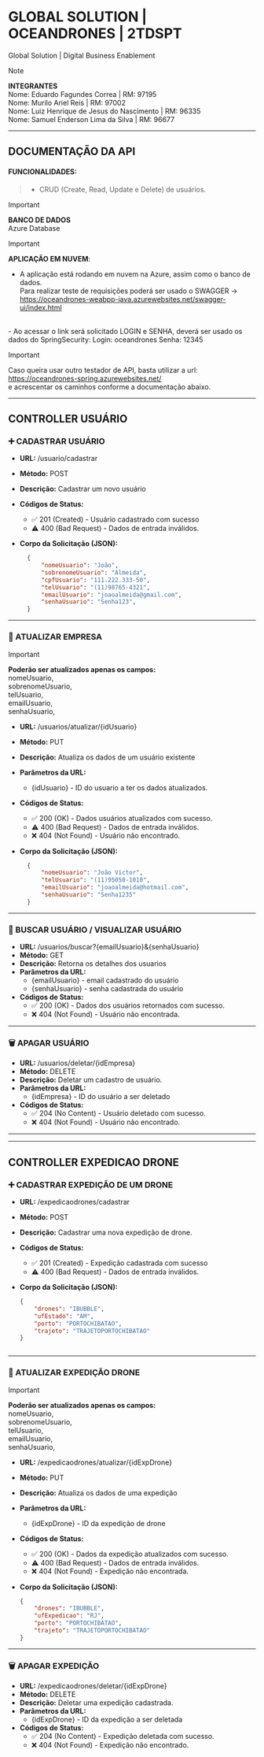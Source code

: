 # GLOBAL SOLUTION | OCEANDRONES | 2TDSPT
Global Solution | Digital Business Enablement
> [!NOTE]
>**INTEGRANTES** <BR>
> Nome: Eduardo Fagundes Correa | RM: 97195 <BR>
> Nome: Murilo Ariel Reis | RM: 97002 <BR>
> Nome: Luiz Henrique de Jesus do Nascimento | RM: 96335 <BR>
> Nome: Samuel Enderson Lima da Silva | RM: 96677 <BR>

---
## DOCUMENTAÇÃO DA API
#### FUNCIONALIDADES:
> - CRUD (Create, Read, Update e Delete) de usuários.

> [!IMPORTANT]
> **BANCO DE DADOS**<br>
> Azure Database

> [!IMPORTANT]
> **APLICAÇÃO EM NUVEM**:
> - A aplicação está rodando em nuvem na Azure, assim como o banco de dados.<br>
> Para realizar teste de requisições poderá ser usado o SWAGGER -> <br>
> https://oceandrones-weabpp-java.azurewebsites.net/swagger-ui/index.html<br>
> <br>
> - Ao acessar o link será solicitado LOGIN e SENHA, deverá ser usado os dados do SpringSecurity:
> Login: oceandrones
> Senha: 12345
> <BR>

> [!IMPORTANT]
> Caso queira usar outro testador de API, basta utilizar a url:<br>
> https://oceandrones-spring.azurewebsites.net/<br>
> e acrescentar os caminhos conforme a documentação abaixo.

  ---

## CONTROLLER USUÁRIO
### :heavy_plus_sign: CADASTRAR USUÁRIO
- **URL:** /usuario/cadastrar
- **Método:** POST
- **Descrição:** Cadastrar um novo usuário
- **Códigos de Status:**
  - :white_check_mark: 201 (Created) - Usuário cadastrado com sucesso
  -  :warning: 400 (Bad Request) - Dados de entrada inválidos.
- **Corpo da Solicitação (JSON):**

  ```json
    {
        "nomeUsuario": "João",
        "sobrenomeUsuario": "Almeida",
        "cpfUsuario": "111.222.333-50",
        "telUsuario": "(11)98765-4321",
        "emailUsuario": "joaoalmeida@gmail.com",
        "senhaUsuario": "Senha123",
    }

---

### :repeat: ATUALIZAR EMPRESA
> [!IMPORTANT]
> **Poderão ser atualizados apenas os campos:** <BR/>
> nomeUsuario, <BR/>
> sobrenomeUsuario, <BR/>
> telUsuario, <BR/>
> emailUsuario,<BR/>
> senhaUsuario, <BR/>

- **URL:** /usuarios/atualizar/{idUsuario}
- **Método:** PUT
- **Descrição:** Atualiza os dados de um usuário existente
- **Parâmetros da URL:**
  - {idUsuario} - ID do usuario a ter os dados atualizados.
- **Códigos de Status:**
  - :white_check_mark: 200 (OK) - Dados usuários atualizados com sucesso.
  - :warning: 400 (Bad Request) - Dados de entrada inválidos.
  - :x: 404 (Not Found) - Usuário não encontrado.
- **Corpo da Solicitação (JSON):**

  ```json
    {
        "nomeUsuario": "João Victor",
        "telUsuario": "(11)95050-1010",
        "emailUsuario": "joaoalmeida@hotmail.com",
        "senhaUsuario": "Senha1235"
    }

---

### :page_with_curl: BUSCAR USUÁRIO / VISUALIZAR USUÁRIO

- **URL:** /usuarios/buscar?{emailUsuario}&{senhaUsuario}
- **Método:** GET
- **Descrição:** Retorna os detalhes dos usuarios
- **Parâmetros da URL:**
  - {emailUsuario} - email cadastrado do usuário
  - {senhaUsuario} - senha cadastrada do usuário
- **Códigos de Status:**
  - :white_check_mark: 200 (OK) - Dados dos usuários retornados com sucesso.
  - :x: 404 (Not Found) - Usuário não encontrada.

---

### :wastebasket: APAGAR USUÁRIO

- **URL:** /usuarios/deletar/{idEmpresa}
- **Método:** DELETE
- **Descrição:** Deletar um cadastro de usuário.
- **Parâmetros da URL:**
  - {idEmpresa} - ID do usuário a ser deletado
- **Códigos de Status:**
  - :white_check_mark: 204 (No Content) - Usuário deletado com sucesso.
  - :x: 404 (Not Found) - Usuário não encontrado.
 
---

  ---

## CONTROLLER EXPEDICAO DRONE 
### :heavy_plus_sign: CADASTRAR EXPEDIÇÃO DE UM DRONE
- **URL:** /expedicaodrones/cadastrar
- **Método:** POST
- **Descrição:** Cadastrar uma nova expedição de drone.
- **Códigos de Status:**
  - :white_check_mark: 201 (Created) - Expedição cadastrada com sucesso
  -  :warning: 400 (Bad Request) - Dados de entrada inválidos.
- **Corpo da Solicitação (JSON):**

  ```json
  {
      "drones": "IBUBBLE",
      "ufEstado": "AM",
      "porto": "PORTOCHIBATAO",
      "trajeto": "TRAJETOPORTOCHIBATAO"
  }



---

### :repeat: ATUALIZAR EXPEDIÇÃO DRONE
> [!IMPORTANT]
> **Poderão ser atualizados apenas os campos:** <BR/>
> nomeUsuario, <BR/>
> sobrenomeUsuario, <BR/>
> telUsuario, <BR/>
> emailUsuario,<BR/>
> senhaUsuario, <BR/>

- **URL:** /expedicaodrones/atualizar/{idExpDrone}
- **Método:** PUT
- **Descrição:** Atualiza os dados de uma expedição
- **Parâmetros da URL:**
  - {idExpDrone} - ID da expedição de drone
- **Códigos de Status:**
  - :white_check_mark: 200 (OK) - Dados da expedição atualizados com sucesso.
  - :warning: 400 (Bad Request) - Dados de entrada inválidos.
  - :x: 404 (Not Found) - Expedição não encontrada.
- **Corpo da Solicitação (JSON):**

  ```json
  {
      "drones": "IBUBBLE",
      "ufExpedicao": "RJ",
      "porto": "PORTOCHIBATAO",
      "trajeto": "TRAJETOPORTOCHIBATAO"
  }

---

### :wastebasket: APAGAR EXPEDIÇÃO

- **URL:** /expedicaodrones/deletar/{idExpDrone}
- **Método:** DELETE
- **Descrição:** Deletar uma expedição cadastrada.
- **Parâmetros da URL:**
  - {idExpDrone} - ID da expedição a ser deletada
- **Códigos de Status:**
  - :white_check_mark: 204 (No Content) - Expedição deletada com sucesso.
  - :x: 404 (Not Found) - Expedição não encontrado.
 

